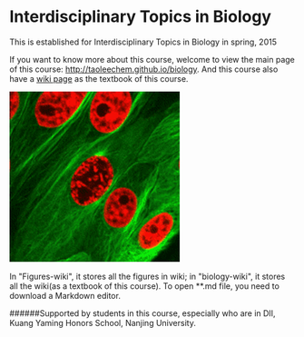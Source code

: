 # Interdisciplinary Topics in Biology
This is established for Interdisciplinary Topics in Biology in spring, 2015

If you want to know more about this course, welcome to view the main page of this course: <http://taoleechem.github.io/biology>. And this course also have a [wiki page](https://github.com/taoleechem/biology/wiki) as the textbook of this course.

![Split](Figures-wiki/split.gif)

In "Figures-wiki", it stores all the figures in wiki; in "biology-wiki", it stores all the wiki(as a textbook of this course). To open **.md file, you need to download a Markdown editor.


######Supported by students in this course, especially who are in DII, Kuang Yaming Honors School, Nanjing University.
